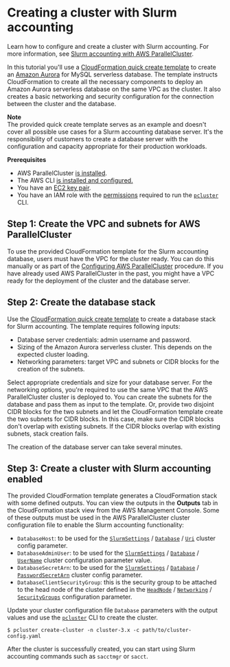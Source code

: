 # Creating a cluster with Slurm accounting<a name="tutorials_07_slurm-accounting-v3"></a>

Learn how to configure and create a cluster with Slurm accounting\. For more information, see [Slurm accounting with AWS ParallelCluster](slurm-accounting-v3.md)\.

In this tutorial you'll use a [CloudFormation quick create template](https://us-east-1.console.aws.amazon.com/cloudformation/home?region=us-east-1#/stacks/create/review?stackName=pcluster-slurm-db&templateURL=https://us-east-1-aws-parallelcluster.s3.amazonaws.com/templates/1-click/serverless-database.yaml) to create an [Amazon Aurora](https://docs.aws.amazon.com/AmazonRDS/latest/AuroraUserGuide/CHAP_AuroraOverview.html) for MySQL serverless database\. The template instructs CloudFormation to create all the necessary components to deploy an Amazon Aurora serverless database on the same VPC as the cluster\. It also creates a basic networking and security configuration for the connection between the cluster and the database\.

**Note**  
The provided quick create template serves as an example and doesn't cover all possible use cases for a Slurm accounting database server\. It's the responsibility of customers to create a database server with the configuration and capacity appropriate for their production workloads\.

**Prerequisites**
+ AWS ParallelCluster [is installed](install-v3-parallelcluster.md)\.
+ The AWS CLI [is installed and configured\.](https://docs.aws.amazon.com/cli/latest/userguide/getting-started-install.html)
+ You have an [EC2 key pair](https://docs.aws.amazon.com/AWSEC2/latest/UserGuide/ec2-key-pairs.html)\.
+ You have an IAM role with the [permissions](iam-roles-in-parallelcluster-v3.md#iam-roles-in-parallelcluster-v3-example-user-policies) required to run the [`pcluster`](pcluster-v3.md) CLI\.

## Step 1: Create the VPC and subnets for AWS ParallelCluster<a name="slurm-accounting-vpc-v3"></a>

To use the provided CloudFormation template for the Slurm accounting database, users must have the VPC for the cluster ready\. You can do this manually or as part of the [Configuring AWS ParallelCluster](install-v3-configuring.md) procedure\. If you have already used AWS ParallelCluster in the past, you might have a VPC ready for the deployment of the cluster and the database server\.

## Step 2: Create the database stack<a name="slurm-accounting-db-stack-v3"></a>

Use the [CloudFormation quick create template](https://us-east-1.console.aws.amazon.com/cloudformation/home?region=us-east-1#/stacks/create/review?stackName=pcluster-slurm-db&templateURL=https://us-east-1-aws-parallelcluster.s3.amazonaws.com/templates/1-click/serverless-database.yaml) to create a database stack for Slurm accounting\. The template requires following inputs:
+ Database server credentials: admin username and password\.
+ Sizing of the Amazon Aurora serverless cluster\. This depends on the expected cluster loading\.
+ Networking parameters: target VPC and subnets or CIDR blocks for the creation of the subnets\.

Select appropriate credentials and size for your database server\. For the networking options, you're required to use the same VPC that the AWS ParallelCluster cluster is deployed to\. You can create the subnets for the database and pass them as input to the template\. Or, provide two disjoint CIDR blocks for the two subnets and let the CloudFormation template create the two subnets for CIDR blocks\. In this case, make sure the CIDR blocks don't overlap with existing subnets\. If the CIDR blocks overlap with existing subnets, stack creation fails\.

The creation of the database server can take several minutes\.

## Step 3: Create a cluster with Slurm accounting enabled<a name="slurm-accounting-create-cluster-v3"></a>

The provided CloudFormation template generates a CloudFormation stack with some defined outputs\. You can view the outputs in the **Outputs** tab in the CloudFormation stack view from the AWS Management Console\. Some of these outputs must be used in the AWS ParallelCluster cluster configuration file to enable the Slurm accounting functionality:
+ `DatabaseHost`: to be used for the [`SlurmSettings`](Scheduling-v3.md#Scheduling-v3-SlurmSettings) / [`Database`](Scheduling-v3.md#Scheduling-v3-SlurmSettings-Database) / [`Uri`](Scheduling-v3.md#yaml-Scheduling-SlurmSettings-Database-Uri) cluster config parameter\.
+ `DatabaseAdminUser`: to be used for the [`SlurmSettings`](Scheduling-v3.md#Scheduling-v3-SlurmSettings) / [`Database`](Scheduling-v3.md#Scheduling-v3-SlurmSettings-Database) / [`UserName`](Scheduling-v3.md#yaml-Scheduling-SlurmSettings-Database-UserName) cluster configuration parameter value\.
+ `DatabaseSecretArn`: to be used for the [`SlurmSettings`](Scheduling-v3.md#Scheduling-v3-SlurmSettings) / [`Database`](Scheduling-v3.md#Scheduling-v3-SlurmSettings-Database) / [`PasswordSecretArn`](Scheduling-v3.md#yaml-Scheduling-SlurmSettings-Database-PasswordSecretArn) cluster config parameter\.
+ `DatabaseClientSecurityGroup`: this is the security group to be attached to the head node of the cluster defined in the [`HeadNode`](HeadNode-v3.md) / [`Networking`](HeadNode-v3.md#HeadNode-v3-Networking) / [`SecurityGroups`](HeadNode-v3.md#yaml-HeadNode-Networking-SecurityGroups) configuration parameter\.

Update your cluster configuration file `Database` parameters with the output values and use the [`pcluster`](pcluster-v3.md) CLI to create the cluster\.

```
$ pcluster create-cluster -n cluster-3.x -c path/to/cluster-config.yaml
```

After the cluster is successfully created, you can start using Slurm accounting commands such as `sacctmgr` or `sacct`\.